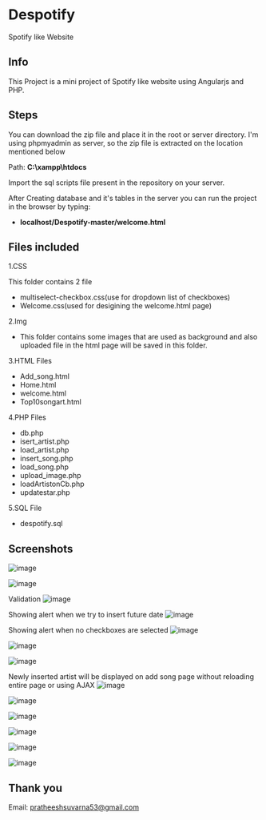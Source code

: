 # Despotify
Spotify like Website

## Info
This Project is a mini project of Spotify like website using Angularjs and PHP.

## Steps
You can download the zip file and place it in the root or server directory.
I'm using phpmyadmin as server, so the zip file is extracted on the location mentioned below

Path: **C:\xampp\htdocs**

Import the sql scripts file present in the repository on your server.

After Creating database and it's tables in the server you can run the project in the browser by typing:
* **localhost/Despotify-master/welcome.html**



## Files included
1.CSS

This folder contains 2 file
* multiselect-checkbox.css(use for dropdown list of checkboxes)
* Welcome.css(used for desigining the welcome.html page)

2.Img

* This folder contains some images that are used as background and also uploaded file in the html page will be saved in this folder.

3.HTML Files
* Add_song.html
* Home.html
* welcome.html
* Top10songart.html

4.PHP Files
* db.php 
* isert_artist.php
* load_artist.php
* insert_song.php
* load_song.php
* upload_image.php
* loadArtistonCb.php
* updatestar.php

5.SQL File
* despotify.sql

## Screenshots
![image](https://user-images.githubusercontent.com/94278093/183449552-afafeb72-959e-4db7-a87f-fce83a1c73b7.png)

![image](https://user-images.githubusercontent.com/94278093/183449874-01cd482d-e1b1-49fb-89c9-e21133e3808e.png)

Validation
![image](https://user-images.githubusercontent.com/94278093/183450248-2567a51b-b6f8-4b40-9505-a804da09ba59.png)

Showing alert when we try to insert future date
![image](https://user-images.githubusercontent.com/94278093/183450671-ef06fc72-3278-4b7f-a629-f46f39402373.png)

Showing alert when no checkboxes are selected
![image](https://user-images.githubusercontent.com/94278093/183450997-28e9c6ef-6f8a-4d0e-b4b7-0752cb154d15.png)

![image](https://user-images.githubusercontent.com/94278093/183451244-6aee7873-0a4b-4352-90a7-9cb1087fae5c.png)

![image](https://user-images.githubusercontent.com/94278093/183451519-1c3ded0a-6b2c-49e3-8194-1341871bd898.png)

Newly inserted artist will be displayed on add song page without reloading entire page or using AJAX
![image](https://user-images.githubusercontent.com/94278093/183452009-56f19d68-3153-42e7-8d19-6856ef78a4ed.png)

![image](https://user-images.githubusercontent.com/94278093/183763814-d73784fd-a71d-45ba-84e8-833beae578ca.png)

![image](https://user-images.githubusercontent.com/94278093/183763925-738f327a-4548-49f5-b5fd-ec6dae3b795b.png)

![image](https://user-images.githubusercontent.com/94278093/183763966-b6ec6683-046a-4fb9-8634-bf8a25f65de3.png)

![image](https://user-images.githubusercontent.com/94278093/183764033-6c4979aa-55e6-4df4-89c2-1acf80c5871c.png)

![image](https://user-images.githubusercontent.com/94278093/183764135-5e6e8dc8-42de-4d05-a001-7955b9e49077.png)



## Thank you
Email: pratheeshsuvarna53@gmail.com





